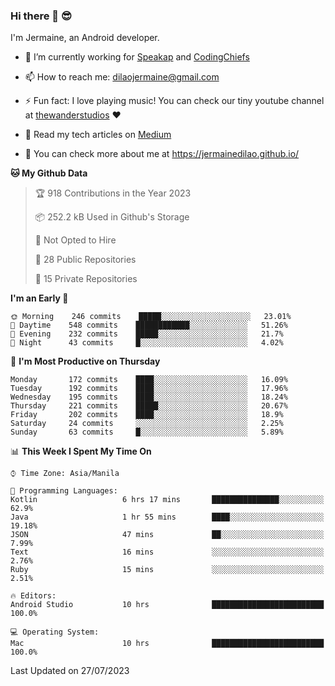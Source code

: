 ### Hi there 👋 😎
I'm Jermaine, an Android developer.

- 🔭 I’m currently working for [Speakap](https://www.speakap.com/) and [CodingChiefs](https://codingchiefs.com/en/)

- 📫 How to reach me: dilaojermaine@gmail.com

- ⚡ Fun fact: I love playing music! You can check our tiny youtube channel at [thewanderstudios](https://www.youtube.com/thewanderstudios) ♥️

- 📖 Read my tech articles on [Medium](https://jermainedilao.medium.com/)

- 👀 You can check more about me at https://jermainedilao.github.io/

<!--
**jermainedilao/jermainedilao** is a ✨ _special_ ✨ repository because its `README.md` (this file) appears on your GitHub profile.

Here are some ideas to get you started:

- 🔭 I’m currently working on ...
- 🌱 I’m currently learning ...
- 👯 I’m looking to collaborate on ...
- 🤔 I’m looking for help with ...
- 💬 Ask me about ...
- 📫 How to reach me: ...
- 😄 Pronouns: ...
- ⚡ Fun fact: ...
-->

<!--START_SECTION:waka-->
**🐱 My Github Data** 

> 🏆 918 Contributions in the Year 2023
 > 
> 📦 252.2 kB Used in Github's Storage 
 > 
> 🚫 Not Opted to Hire
 > 
> 📜 28 Public Repositories 
 > 
> 🔑 15 Private Repositories  
 > 
**I'm an Early 🐤** 

```text
🌞 Morning    246 commits    █████░░░░░░░░░░░░░░░░░░░░   23.01% 
🌆 Daytime    548 commits    ████████████░░░░░░░░░░░░░   51.26% 
🌃 Evening    232 commits    █████░░░░░░░░░░░░░░░░░░░░   21.7% 
🌙 Night      43 commits     █░░░░░░░░░░░░░░░░░░░░░░░░   4.02%

```
📅 **I'm Most Productive on Thursday** 

```text
Monday       172 commits    ████░░░░░░░░░░░░░░░░░░░░░   16.09% 
Tuesday      192 commits    ████░░░░░░░░░░░░░░░░░░░░░   17.96% 
Wednesday    195 commits    ████░░░░░░░░░░░░░░░░░░░░░   18.24% 
Thursday     221 commits    █████░░░░░░░░░░░░░░░░░░░░   20.67% 
Friday       202 commits    ████░░░░░░░░░░░░░░░░░░░░░   18.9% 
Saturday     24 commits     ░░░░░░░░░░░░░░░░░░░░░░░░░   2.25% 
Sunday       63 commits     █░░░░░░░░░░░░░░░░░░░░░░░░   5.89%

```


📊 **This Week I Spent My Time On** 

```text
⌚︎ Time Zone: Asia/Manila

💬 Programming Languages: 
Kotlin                   6 hrs 17 mins       ███████████████░░░░░░░░░░   62.9% 
Java                     1 hr 55 mins        ████░░░░░░░░░░░░░░░░░░░░░   19.18% 
JSON                     47 mins             ██░░░░░░░░░░░░░░░░░░░░░░░   7.99% 
Text                     16 mins             ░░░░░░░░░░░░░░░░░░░░░░░░░   2.76% 
Ruby                     15 mins             ░░░░░░░░░░░░░░░░░░░░░░░░░   2.51%

🔥 Editors: 
Android Studio           10 hrs              █████████████████████████   100.0%

💻 Operating System: 
Mac                      10 hrs              █████████████████████████   100.0%

```


 Last Updated on 27/07/2023
<!--END_SECTION:waka-->
